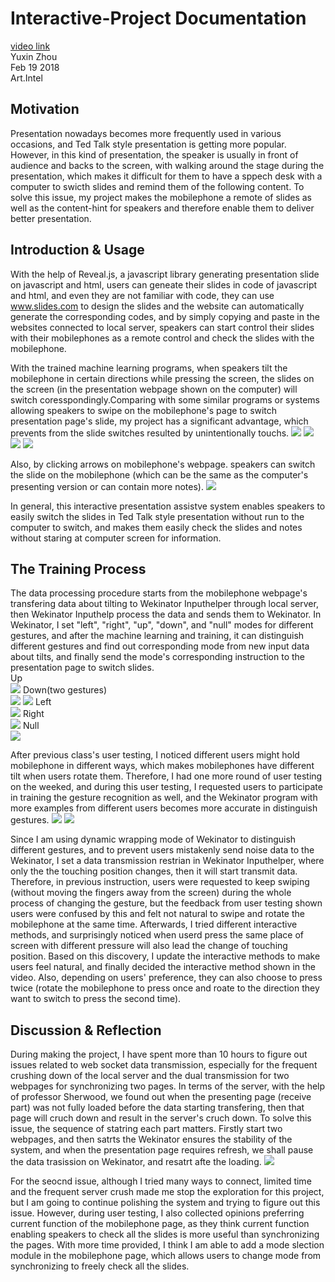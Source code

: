 # Interactive-Project Documentation

[video link](https://youtu.be/-b6IFrfuDm4)  
Yuxin Zhou  
Feb 19 2018  
Art.Intel  

## Motivation
Presentation nowadays becomes more frequently used in various occasions, and Ted Talk style presentation is getting more popular. However, in this kind of presentation, the speaker is usually in front of audience and backs to the screen, with walking around the stage during the presentation, which makes it difficult for them to have a sppech desk with a computer to swicth slides and remind them of the following content. To solve this issue, my project makes the mobilephone a remote of slides as well as the content-hint for speakers and therefore enable them to deliver better presentation.

## Introduction & Usage
With the help of Reveal.js, a javascript library generating presentation slide on javascript and html, users can geneate their slides in code of javascript and html, and even they are not familiar with code, they can use www.slides.com to design the slides and the website can automatically generate the corresponding codes, and by simply copying and paste in the websites connected to local server, speakers can start control their slides with their mobilephones as a remote control and check the slides with the mobilephone.

With the trained machine learning programs, when speakers tilt the mobilephone in certain directions while pressing the screen, the slides  on the screen (in the presentation webpage shown on the computer) will switch coresspondingly.Comparing with some similar programs or systems allowing speakers to swipe on the mobilephone's page to switch presentation page's slide, my project has a significant advantage, which prevents from the slide switches resulted by unintentionally touchs. 
![](https://github.com/artintelclass/interactive-project-yz2812/blob/master/pics/pre1.png)
![](https://github.com/artintelclass/interactive-project-yz2812/blob/master/pics/pre2.png)
![](https://github.com/artintelclass/interactive-project-yz2812/blob/master/pics/pre3.png)
![](https://github.com/artintelclass/interactive-project-yz2812/blob/master/pics/pre4.png)

Also, by clicking arrows on mobilephone's webpage. speakers can switch the slide on the mobilephone (which can be the same as the computer's presenting version or can contain more notes). 
 ![](https://github.com/artintelclass/interactive-project-yz2812/blob/master/pics/mobile.png)

In general, this interactive presentation assistve system enables speakers to easily switch the slides in Ted Talk style presentation without run to the computer to switch, and makes them easily check the slides and notes without staring at computer screen for information.

## The Training Process
The data processing procedure starts from the mobilephone webpage's transfering data about tilting to Wekinator Inputhelper through local server, then Wekinator Inputhelp process the data and sends them to Wekinator. In Wekinator, I set "left", "right", "up", "down", and "null" modes for different gestures, and after the machine learning and training, it can distinguish different gestures and find out corresponding mode from new input data about tilts, and finally send the mode's corresponding instruction to the presentation page to switch slides.  
Up  
![](https://github.com/artintelclass/interactive-project-yz2812/blob/master/pics/up.jpeg)
Down(two gestures)  
![](https://github.com/artintelclass/interactive-project-yz2812/blob/master/pics/down.jpeg)
![](https://github.com/artintelclass/interactive-project-yz2812/blob/master/pics/down2.jpeg)
Left  
![](https://github.com/artintelclass/interactive-project-yz2812/blob/master/pics/left.jpeg)
Right  
![](https://github.com/artintelclass/interactive-project-yz2812/blob/master/pics/right.jpeg)
Null  
![](https://github.com/artintelclass/interactive-project-yz2812/blob/master/pics/null.jpeg)

After previous class's user testing, I noticed different users might hold mobilephone in different ways, which makes mobilephones have different tilt when users rotate them. Therefore, I had one more round of user testing on the weeked, and during this user testing, I requested users to participate in training the gesture recognition as well, and the Wekinator program with more examples from different users becomes more accurate in distinguish gestures.
![](https://github.com/artintelclass/interactive-project-yz2812/blob/master/pics/weki.png)
![](https://github.com/artintelclass/interactive-project-yz2812/blob/master/pics/input.png)

Since I am using dynamic wrapping mode of Wekinator to distinguish different gestures, and to prevent users mistakenly send noise data to the Wekinator, I set a data transmission restrian in Wekinator Inputhelper, where only the the touching position changes, then it will start transmit data. Therefore, in previous instruction, users were requested to keep swiping (without moving the fingers away from the screen) during the whole process of changing the gesture, but the feedback from user testing shown users were confused by this and felt not natural to swipe and rotate the mobilephone at the same time. Afterwards, I tried different interactive methods, and surprisingly noticed when userd press the same place of screen with different pressure will also lead the change of touching position. Based on this discovery, I update the interactive methods to make users feel natural, and finally decided the interactive method shown in the video. Also, depending on users' preference, they can also choose to press twice (rotate the mobilephone to press once and roate to the direction they want to switch to press the second time).


## Discussion & Reflection
During making the project, I have spent more than 10 hours to figure out issues related to web socket data transmission, especially for the frequent crushing down of the local server and the dual transmission for two webpages for synchronizing two pages. In terms of the server, with the help of professor Sherwood, we found out when the presenting page (receive part) was not fully loaded before the data starting transfering, then that page will cruch down and result in the server's cruch down. To solve this issue, the sequence of statring each part matters. Firstly start two webpages, and then satrts the Wekinator ensures the stability of the system, and when the presentation page requires refresh, we shall pause the data trasission on Wekinator, and resatrt afte the loading. 
![](https://github.com/artintelclass/interactive-project-yz2812/blob/master/pics/error.png)

For the seocnd issue, although I tried many ways to connect, limited time and the frequent server crush made me stop the exploration for this project, but I am going to continue polishing the system and trying to figure out this issue. However, during user testing, I also collected opinions preferring current function of the mobilephone page, as they think current function enabling speakers to check all the slides is more useful than synchronizing the pages. With more time provided, I think I am able to add a mode slection module in the mobilephone page, which allows users to change mode from synchronizing to freely check all the slides.

